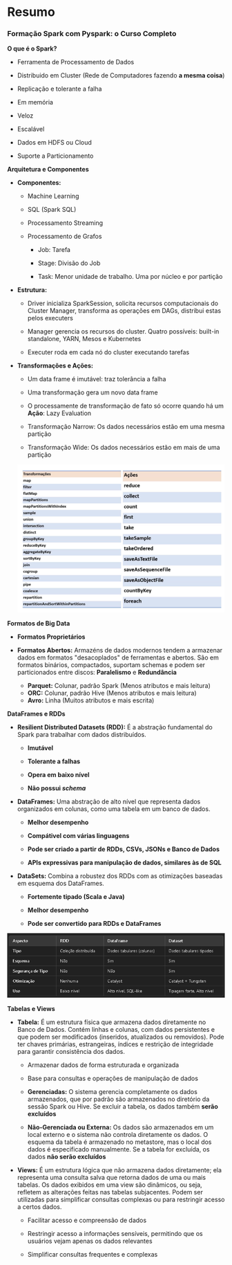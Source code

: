 # **Resumo**

### **Formação Spark com Pyspark: o Curso Completo**

**O que é o Spark?**

- Ferramenta de Processamento de Dados

- Distribuido em Cluster (Rede de Computadores fazendo **a mesma coisa**)

- Replicação e tolerante a falha

- Em memória

- Veloz

- Escalável

- Dados em HDFS ou Cloud

- Suporte a Particionamento

**Arquitetura e Componentes**

- **Componentes:**
    
    - Machine Learning

    - SQL (Spark SQL)

    - Processamento Streaming 

    - Processamento de Grafos

        - Job: Tarefa

        - Stage: Divisão do Job

        - Task: Menor unidade de trabalho. Uma por núcleo e por partição

- **Estrutura:**

    - Driver inicializa SparkSession, solicita recursos computacionais do Cluster Manager, transforma as operações em DAGs, distribui estas pelos executers

    - Manager gerencia os recursos do cluster. Quatro possíveis: built-in standalone, YARN, Mesos e Kubernetes

    - Executer roda em cada nó do cluster executando tarefas

- **Transformações e Ações:**

    - Um data frame é imutável: traz tolerância a falha

    - Uma transformação gera um novo data frame

    - O processamente de transformação de fato só ocorre quando há um **Ação**: Lazy Evaluation 

    - Transformação Narrow: Os dados necessários estão em uma mesma partição

    - Transformação Wide: Os dados necessários estão em mais de uma partição

    ![Transformações e Ações](../Assets/transf-acoes.png)

**Formatos de Big Data**

- **Formatos Proprietários**

- **Formatos Abertos:** Armazéns de dados modernos tendem a armazenar dados em formatos "desacoplados" de ferramentas e abertos. São em formatos binários, compactados, suportam schemas e podem ser particionados entre discos: **Paralelismo** e **Redundância**

    - **Parquet:** Colunar, padrão Spark (Menos atributos e mais leitura)
    - **ORC:** Colunar, padrão Hive (Menos atributos e mais leitura)
    - **Avro:** Linha (Muitos atributos e mais escrita)

**DataFrames e RDDs** 

- **Resilient Distributed Datasets (RDD):** É a abstração fundamental do Spark para trabalhar com dados distribuídos.

    - **Imutável**

    - **Tolerante a falhas**

    - **Opera em baixo nível**

    - **Não possui *schema***

- **DataFrames:** Uma abstração de alto nível que representa dados organizados em colunas, como uma tabela em um banco de dados.

    - **Melhor desempenho**

    - **Compátivel com várias linguagens**

    - **Pode ser criado a partir de RDDs, CSVs, JSONs e Banco de Dados**

    - **APIs expressivas para manipulação de dados, similares às de SQL**

- **DataSets:** Combina a robustez dos RDDs com as otimizações baseadas em esquema dos DataFrames.

    - **Fortemente tipado (Scala e Java)**

    - **Melhor desempenho**

    - **Pode ser convertido para RDDs e DataFrames**


![Comparação](../Assets/comparacao-rdds-df-ds.png)

**Tabelas e Views**

- **Tabela:** É um estrutura física que armazena dados diretamente no Banco de Dados. Contém linhas e colunas, com dados persistentes e que podem ser modificados (inseridos, atualizados ou removidos). Pode ter chaves primárias, estrangeiras, índices e restrição de integridade para garantir consistência dos dados.

    - Armazenar dados de forma estruturada e organizada

    - Base para consultas e operações de manipulação de dados

    - **Gerenciadas:** O sistema gerencia completamente os dados armazenados, que por padrão são armazenados no diretório da sessão Spark ou Hive. Se excluir a tabela, os dados também **serão excluídos**

    - **Não-Gerenciada ou Externa:** Os dados são armazenados em um local externo e o sistema não controla diretamente os dados. O esquema da tabela é armazenado no metastore, mas o local dos dados é especificado manualmente. Se a tabela for excluída, os dados **não serão excluídos**

- **Views:** É um estrutura lógica que não armazena dados diretamente; ela representa uma consulta salva que retorna dados de uma ou mais tabelas. Os dados exibidos em uma view são dinâmicos, ou seja, refletem as alterações feitas nas tabelas subjacentes. Podem ser utilizadas para simplificar consultas complexas ou para restringir acesso a certos dados.

    - Facilitar acesso e compreensão de dados

    - Restringir acesso a informações sensíveis, permitindo que os usuários vejam apenas os dados relevantes

    - Simplificar consultas frequentes e complexas